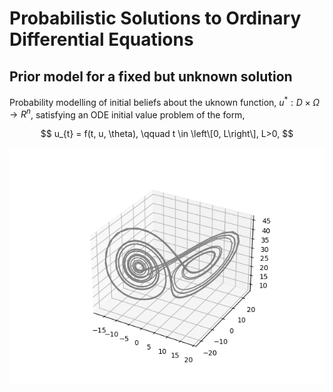 # Probabilistic Solutions to Ordinary Differential Equations
## Prior model for a fixed but unknown solution 

Probability modelling of initial beliefs about the uknown function, $u^{*}: D \times \Omega \rightarrow R^{n}$, satisfying an ODE initial value problem of the form,

$$
u_{t} = f(t, u, \theta), \qquad t \in \left\[0, L\right\], L>0,
$$

![Lorenzt system](https://github.com/betochalo/Bayesian_project/blob/main/img/Figure_3.png)


